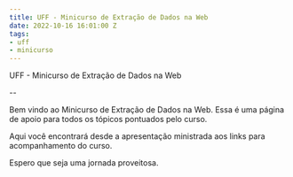 ```yaml
---
title: UFF - Minicurso de Extração de Dados na Web
date: 2022-10-16 16:01:00 Z
tags:
- uff
- minicurso
---
```


UFF - Minicurso de Extração de Dados na Web

--

Bem vindo ao Minicurso de Extração de Dados na Web. Essa é uma página de apoio para todos os tópicos pontuados pelo curso.

Aqui você encontrará desde a apresentação ministrada aos links para acompanhamento do curso.

Espero que seja uma jornada proveitosa. 

